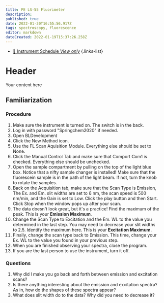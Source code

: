 ```yaml
---
title: PE LS-55 Fluorimeter
description: 
published: true
date: 2022-01-30T16:55:56.917Z
tags: spectroscopy, fluorescence
editor: markdown
dateCreated: 2022-01-19T15:37:26.258Z
---
```


- [:calendar: Instrument Schedule *View only*](https://instrumentschedule.com/fom/viewonly?eid=2345&p=t69ugKfz8S)
{.links-list}

# Header
Your content here

## Familiarization

### Procedure

 1. Make sure the instrument is turned on. The switch is in the back.
 2. Log in with password "Springchem2020" if needed.
 3. Open BLDevelopment
 4. Click the New Method icon.
 5. Use the FL Scan Aquisition Module. Everything else should be set to None.
 6. Click the Manual Control Tab and make sure that Comport Com1 is checked.
 Everything else should be unchecked.
 8. Open the sample compartment by pulling on the top of the light blue box.
    Notice that a nifty sample changer is installed! Make sure that the
    fluorescein sample is in the path of the light beam. If not, turn the knob
    to rotate the samples.
 9. Back on the Acquisition tab, make sure that the Scan Type is Emission, The
    Ex. and Em. slit widths are set to 6 nm, the scan speed is 500 nm/min, and
    the Gain is set to Low. Click the play button and then Start. Click Stop
    when the window pops up after your scan.
10. The data doesn't look great, but it's a practice! Find the maximum of the
    peak. This is your **Emission Maximum**.
11. Change the Scan Type to Excitation and the Em. WL to the value you
    determined in the last step. You may need to decrease your slit widths to
    2.5. Identify the maximum here. This is your **Excitation Maximum**.
12. Finally, change the scan type back to Emission. This time, change your Ex.
    WL to the value you found in your previous step.
13. When you are finished observing your spectra, close the program.
14. If you are the last person to use the instrument, turn it off.

### Questions

 1. Why did I make you go back and forth between emission and excitation scans?
 2. Is there anything interesting about the emission and excitation spectra? As
    in, how do the shapes of these spectra appear?
 3. What does slit width do to the data? Why did you need to decrease it?


